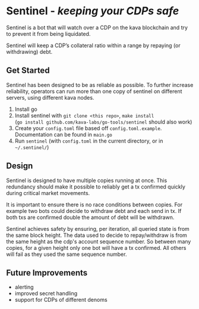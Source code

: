 # Sentinel - _keeping your CDPs safe_

Sentinel is a bot that will watch over a CDP on the kava blockchain and try to prevent it from being liquidated.

Sentinel will keep a CDP’s collateral ratio within a range by repaying (or withdrawing) debt.

## Get Started

Sentinel has been designed to be as reliable as possible. To further increase reliability, operators can run more than one copy of sentinel on different servers, using different kava nodes.

  1) Install go
  2) Install sentinel with `git clone <this repo>`, `make install`  
       (`go install github.com/kava-labs/go-tools/sentinel` should also work)
  3) Create your `config.toml` file based off `config.toml.example`. Documentation can be found in `main.go`
  4) Run `sentinel` (with `config.toml` in the current directory, or in `~/.sentinel/`)

## Design

Sentinel is designed to have multiple copies running at once. This redundancy should make it possible to reliably get a tx confirmed quickly during critical market movements.

It is important to ensure there is no race conditions between copies. For example two bots could decide to withdraw debt and each send in tx. If both txs are confirmed double the amount of debt will be withdrawn.

Sentinel achieves safety by ensuring, per iteration, all queried state is from the same block height. The data used to decide to repay/withdraw is from the same height as the cdp's account sequence number. So between many copies, for a given height only one bot will have a tx confirmed. All others will fail as they used the same sequence number.

## Future Improvements

- alerting
- improved secret handling
- support for CDPs of different denoms
